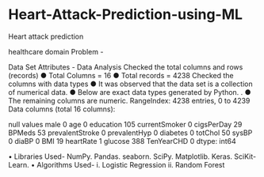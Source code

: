 # Heart-Attack-Prediction-using-ML
Heart attack prediction 

healthcare domain Problem - 

Data Set Attributes -
Data Analysis
Checked the total columns and rows (records) ● Total Columns = 16 ● Total records = 4238
Checked the columns with data types ● It was observed that the data set is a collection of numerical data. ● Below are exact data types generated by Python. . ● The remaining columns are numeric. RangeIndex: 4238 entries, 0 to 4239 Data columns (total 16 columns):

null values male                 0
age                  0
education          105
currentSmoker        0
cigsPerDay          29
BPMeds              53
prevalentStroke      0
prevalentHyp         0
diabetes             0
totChol             50
sysBP                0
diaBP                0
BMI                 19
heartRate            1
glucose            388
TenYearCHD           0
dtype: int64


•	Libraries Used- NumPy. Pandas. seaborn. SciPy. Matplotlib. Keras. SciKit-Learn.
•	Algorithms Used-
i.	Logistic Regression
ii.	Random Forest

